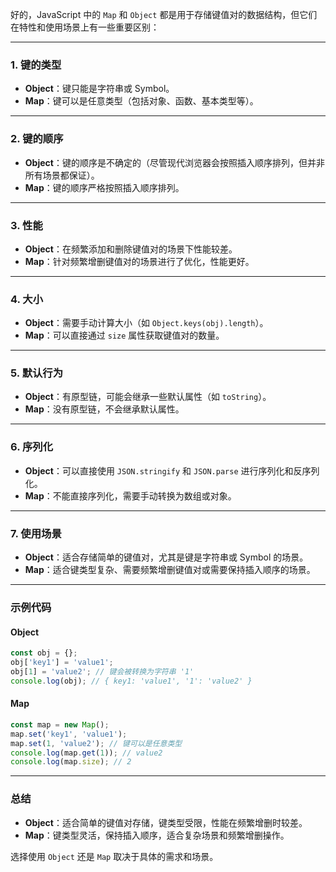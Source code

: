 好的，JavaScript 中的 `Map` 和 `Object` 都是用于存储键值对的数据结构，但它们在特性和使用场景上有一些重要区别：

---

### **1. 键的类型**
- **Object**：键只能是字符串或 Symbol。
- **Map**：键可以是任意类型（包括对象、函数、基本类型等）。

---

### **2. 键的顺序**
- **Object**：键的顺序是不确定的（尽管现代浏览器会按照插入顺序排列，但并非所有场景都保证）。
- **Map**：键的顺序严格按照插入顺序排列。

---

### **3. 性能**
- **Object**：在频繁添加和删除键值对的场景下性能较差。
- **Map**：针对频繁增删键值对的场景进行了优化，性能更好。

---

### **4. 大小**
- **Object**：需要手动计算大小（如 `Object.keys(obj).length`）。
- **Map**：可以直接通过 `size` 属性获取键值对的数量。

---

### **5. 默认行为**
- **Object**：有原型链，可能会继承一些默认属性（如 `toString`）。
- **Map**：没有原型链，不会继承默认属性。

---

### **6. 序列化**
- **Object**：可以直接使用 `JSON.stringify` 和 `JSON.parse` 进行序列化和反序列化。
- **Map**：不能直接序列化，需要手动转换为数组或对象。

---

### **7. 使用场景**
- **Object**：适合存储简单的键值对，尤其是键是字符串或 Symbol 的场景。
- **Map**：适合键类型复杂、需要频繁增删键值对或需要保持插入顺序的场景。

---

### **示例代码**
#### **Object**
```javascript
const obj = {};
obj['key1'] = 'value1';
obj[1] = 'value2'; // 键会被转换为字符串 '1'
console.log(obj); // { key1: 'value1', '1': 'value2' }
```

#### **Map**
```javascript
const map = new Map();
map.set('key1', 'value1');
map.set(1, 'value2'); // 键可以是任意类型
console.log(map.get(1)); // value2
console.log(map.size); // 2
```

---

### **总结**
- **Object**：适合简单的键值对存储，键类型受限，性能在频繁增删时较差。
- **Map**：键类型灵活，保持插入顺序，适合复杂场景和频繁增删操作。

选择使用 `Object` 还是 `Map` 取决于具体的需求和场景。